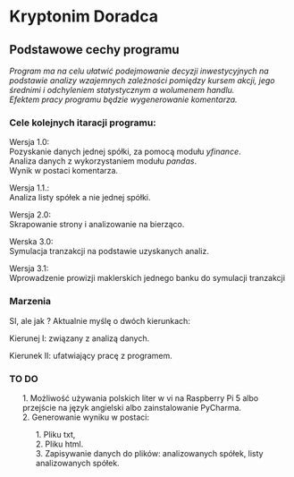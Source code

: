 # Kryptonim Doradca

## Podstawowe cechy programu
<i> Program ma na celu ułatwić podejmowanie decyzji inwestycyjnych na podstawie analizy wzajemnych zależności pomiędzy kursem akcji, jego średnimi i odchyleniem statystycznym a wolumenem handlu.</i><br>
<i> Efektem pracy programu będzie wygenerowanie komentarza.</i><br>

### Cele kolejnych itaracji programu:
<p>Wersja 1.0:<br>
	Pozyskanie danych jednej spółki, za pomocą modułu <i>yfinance</i>.<br>
	Analiza danych z wykorzystaniem modułu <i>pandas</i>.<br>
	Wynik w postaci komentarza.
</p>
<p>Wersja 1.1.:<br>
	Analiza listy spółek a nie jednej spółki.
</p>
<p>Wersja 2.0:<br>
	Skrapowanie strony i analizowanie na bierząco.
</p>
<p>Werska 3.0:<br>
	Symulacja tranzakcji na podstawie uzyskanych analiz.</p>
<p>Wersja 3.1:<br>
	Wprowadzenie prowizji maklerskich jednego banku do symulacji tranzakcji</p>

### Marzenia
<p>SI, ale jak ? Aktualnie myślę o dwóch kierunkach:</p>
<p>Kierunej I: związany z analizą danych.</p>
<p>Kierunek II: ufatwiający pracę z programem.</p>

### TO DO
<p> <ul>1. Możliwość używania polskich liter w vi na Raspberry Pi 5 albo przejście na język angielski albo zainstalowanie PyCharma.<br>
	2. Generowanie wyniku w postaci:<br><ul>1. Pliku txt,<br>2. Pliku html.<br>
	3.  Zapisywanie danych do plików: analizowanych spółek, listy analizowanych spółek.
	</ul></ul>
</p>
